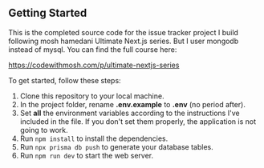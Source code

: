 ## Getting Started

This is the completed source code for the issue tracker project I build following mosh hamedani Ultimate Next.js series. But I user mongodb instead of mysql. You can find the full course here:

https://codewithmosh.com/p/ultimate-nextjs-series

To get started, follow these steps:

1. Clone this repository to your local machine. 
2. In the project folder, rename **.env.example** to **.env** (no period after). 
3. Set **all** the environment variables according to the instructions I've included in the file. If you don't set them properly, the application is not going to work.
4. Run `npm install` to install the dependencies.
5. Run `npx prisma db push` to generate your database tables.
6. Run `npm run dev` to start the web server. 